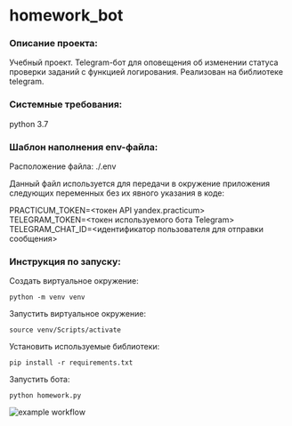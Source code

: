 # homework_bot

### Описание проекта:

Учебный проект. Telegram-бот для оповещения об изменении статуса проверки заданий с функцией логирования.
Реализован на библиотеке telegram.


### Системные требования: 

python 3.7


### Шаблон наполнения env-файла:

Расположение файла: ./.env  

Данный файл используется для передачи в окружение приложения следующих переменных без их явного указания в коде:  

PRACTICUM_TOKEN=<токен API yandex.practicum>  
TELEGRAM_TOKEN=<токен используемого бота Telegram>  
TELEGRAM_CHAT_ID=<идентификатор пользователя для отправки сообщения>  


### Инструкция по запуску:

Создать виртуальное окружение:
```
python -m venv venv
```

Запустить виртуальное окружение:
```
source venv/Scripts/activate
```

Установить используемые библиотеки:
```
pip install -r requirements.txt
```

Запустить бота:
```
python homework.py
```


![example workflow](https://github.com/jd60-perm/homework_bot/actions/workflows/main.yml/badge.svg)
